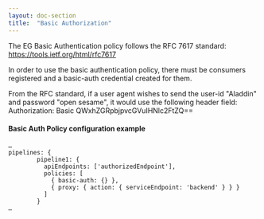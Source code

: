 ```yaml
---
layout: doc-section
title:  "Basic Authorization"
---
```

The EG Basic Authentication policy follows the RFC 7617 standard: https://tools.ietf.org/html/rfc7617

In order to use the basic authentication policy, there must be consumers registered and a basic-auth credential created for them.

From the RFC standard, if a user agent wishes to send the user-id "Aladdin" and password "open sesame", it would use the following header field:
Authorization: Basic QWxhZGRpbjpvcGVuIHNlc2FtZQ==

#### Basic Auth Policy configuration example
```
…
pipelines: {
        pipeline1: {
          apiEndpoints: ['authorizedEndpoint'],
          policies: [
            { basic-auth: {} },
            { proxy: { action: { serviceEndpoint: 'backend' } } }
          ]
        }
…
```
